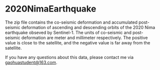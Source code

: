 # 2020NimaEarthquake
The zip file contains the co-seismic deformation and accumulated post-seismic deformation of ascending and descending orbits of the 2020 Nima earthquake obseved by Sentinel-1. The units of co-seismic and post-seismic deformation are meter and millimeter respectively. The positive value is close to the satellite, and the negative value is far away from the satellite.

If you have any questions about this data, please contact me via gaohuastudent@163.com.
